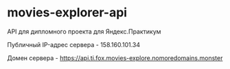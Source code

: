 # movies-explorer-api

API для дипломного проекта для Яндекс.Практикум

Публичный IP-адрес сервера - 158.160.101.34

Домен сервера - https://api.ti.fox.movies-explore.nomoredomains.monster
